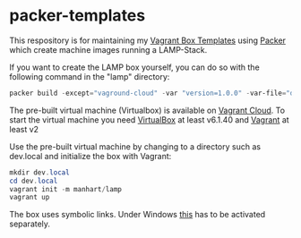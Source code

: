 # packer-templates

This respository is for maintaining my [Vagrant Box Templates](https://github.com/manhart/packer-templates) using [Packer](https://packer.io) which create machine images running a LAMP-Stack.

If you want to create the LAMP box yourself, you can do so with the following command in the "lamp" directory:

```PowerShell
packer build -except="vaground-cloud" -var "version=1.0.0" -var-file="debian-11.6-amd64.json" .\lamp.json
```


The pre-built virtual machine (Virtualbox) is available on [Vagrant Cloud](https://app.vagrantup.com/manhart/boxes/lamp). To start the virtual machine you need [VirtualBox](https://www.virtualbox.org/wiki/Downloads) at least v6.1.40 and [Vagrant](https://developer.hashicorp.com/vagrant/downloads) at least v2

Use the pre-built virtual machine by changing to a directory such as dev.local and initialize the box with Vagrant:

```PowerShell
mkdir dev.local
cd dev.local
vagrant init -m manhart/lamp
vagrant up
```

The box uses symbolic links. Under Windows [this](https://www.speich.net/articles/en/2018/12/24/virtualbox-6-how-to-enable-symlinks-in-a-linux-guest-os/) has to be activated separately.
